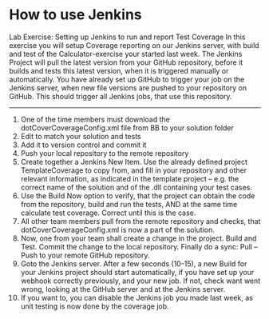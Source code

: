 
# How to use Jenkins

Lab Exercise: Setting up Jenkins to run and report Test Coverage
In this exercise you will setup Coverage reporting on our Jenkins server, with build and test of the Calculator-exercise
your started last week.
The Jenkins Project will pull the latest version from your GitHub repository, before it builds and tests this latest
version, when it is triggered manually or automatically.
You have already set up GitHub to trigger your job on the Jenkins server, when new file versions are pushed to your
repository on GitHub. This should trigger all Jenkins jobs, that use this repository.

---

1. One of the time members must download the dotCoverCoverageConfig.xml file from BB to your solution
folder
2. Edit to match your solution and tests
3. Add it to version control and commit it
4. Push your local repository to the remote repository
5. Create together a Jenkins New Item. Use the already defined project TemplateCoverage to copy from, and fill
in your repository and other relevant information, as indicated in the template project – e.g. the correct
name of the solution and of the .dll containing your test cases.
6. Use the Build Now option to verify, that the project can obtain the code from the repository, build and run
the tests, AND at the same time calculate test coverage. Correct until this is the case.
7. All other team members pull from the remote repository and checks, that dotCoverCoverageConfig.xml is
now a part of the solution.
8. Now, one from your team shall create a change in the project. Build and Test. Commit the change to the local
repository. Finally do a sync: Pull – Push to your remote GitHub repository.
9. Goto the Jenkins server. After a few seconds (10-15), a new Build for your Jenkins project should start
automatically, if you have set up your webhook correctly previously, and your new job. If not, check want
went wrong, looking at the GitHub server and at the Jenkins server.
10. If you want to, you can disable the Jenkins job you made last week, as unit testing is now done by the
coverage job.

